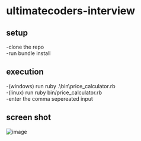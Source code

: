 # ultimatecoders-interview
## setup  
-clone the repo  
-run bundle install  
  
## execution  
-(windows) run ruby .\bin\price_calculator.rb  
-(linux) run ruby bin/price_calculator.rb  
-enter the comma sepereated input  
  
## screen shot  
  
![image](https://github.com/user-attachments/assets/48335334-6126-4c68-9d10-5bbf3bba6239)
